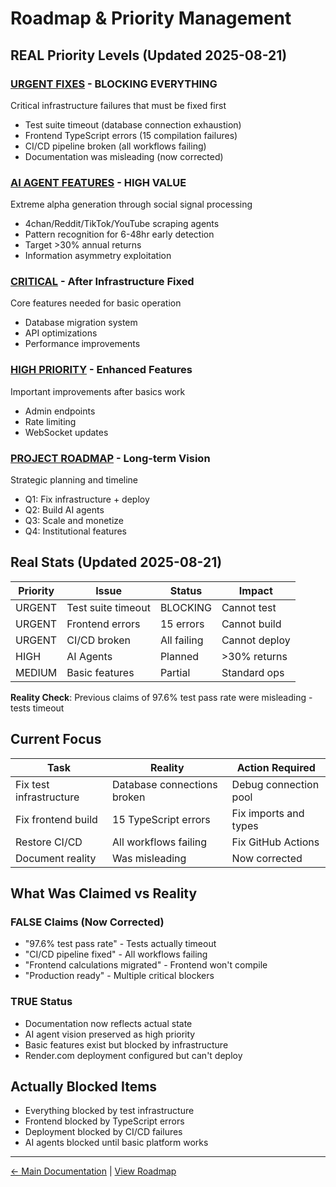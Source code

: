 # Roadmap & Priority Management

## REAL Priority Levels (Updated 2025-08-21)

###  [URGENT FIXES](URGENT-FIXES.md) - BLOCKING EVERYTHING
Critical infrastructure failures that must be fixed first
-  Test suite timeout (database connection exhaustion)
-  Frontend TypeScript errors (15 compilation failures)
-  CI/CD pipeline broken (all workflows failing)
-  Documentation was misleading (now corrected)

###  [AI AGENT FEATURES](../04-features/planned/AI_AGENTS_INDEX.md) - HIGH VALUE
Extreme alpha generation through social signal processing
-  4chan/Reddit/TikTok/YouTube scraping agents
-  Pattern recognition for 6-48hr early detection
-  Target >30% annual returns
-  Information asymmetry exploitation

###  [CRITICAL](CRITICAL.md) - After Infrastructure Fixed
Core features needed for basic operation
- Database migration system
- API optimizations
- Performance improvements

###  [HIGH PRIORITY](HIGH_PRIORITY.md) - Enhanced Features
Important improvements after basics work
- Admin endpoints
- Rate limiting
- WebSocket updates

###  [PROJECT ROADMAP](PROJECT-ROADMAP.md) - Long-term Vision
Strategic planning and timeline
- Q1: Fix infrastructure + deploy
- Q2: Build AI agents
- Q3: Scale and monetize
- Q4: Institutional features

## Real Stats (Updated 2025-08-21)

| Priority | Issue | Status | Impact |
|----------|-------|--------|--------|
|  URGENT | Test suite timeout | BLOCKING | Cannot test |
|  URGENT | Frontend errors | 15 errors | Cannot build |
|  URGENT | CI/CD broken | All failing | Cannot deploy |
|  HIGH | AI Agents | Planned | >30% returns |
|  MEDIUM | Basic features | Partial | Standard ops |

**Reality Check**: Previous claims of 97.6% test pass rate were misleading - tests timeout

## Current Focus

| Task | Reality | Action Required |
|------|---------|-----------------|
| Fix test infrastructure | Database connections broken | Debug connection pool |
| Fix frontend build | 15 TypeScript errors | Fix imports and types |
| Restore CI/CD | All workflows failing | Fix GitHub Actions |
| Document reality | Was misleading |  Now corrected |

## What Was Claimed vs Reality

### FALSE Claims (Now Corrected)
-  "97.6% test pass rate" - Tests actually timeout
-  "CI/CD pipeline fixed" - All workflows failing
-  "Frontend calculations migrated" - Frontend won't compile
-  "Production ready" - Multiple critical blockers

### TRUE Status
-  Documentation now reflects actual state
-  AI agent vision preserved as high priority
-  Basic features exist but blocked by infrastructure
-  Render.com deployment configured but can't deploy

## Actually Blocked Items ️
- Everything blocked by test infrastructure
- Frontend blocked by TypeScript errors
- Deployment blocked by CI/CD failures
- AI agents blocked until basic platform works

---
[← Main Documentation](../README.md) | [View Roadmap](../project-status/ROADMAP.md)